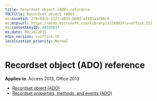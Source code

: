 ```yaml
---
title: Recordset object (ADO) reference
TOCTitle: Recordset object (ADO)
ms:assetid: 276c0dcb-2327-4035-b604-ef181a1490cd
ms:mtpsurl: https://msdn.microsoft.com/library/JJ249037(v=office.15)
ms:contentKeyID: 48543837
ms.date: 09/18/2015
mtps_version: v=office.15
localization_priority: Normal
---
```


# Recordset object (ADO) reference

**Applies to**: Access 2013, Office 2013

- [Recordset object (ADO)](recordset-object-ado.md)
- [Recordset properties, methods, and events (ADO)](recordset-properties-methods-and-events-ado.md)

